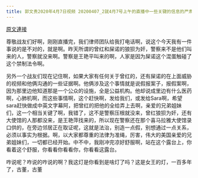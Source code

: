 ```yaml
---
title: 郭文贵2020年4月7日视频 20200407_2就4月7号上午的直播中一些关键的信息的严肃纠正
---
```


[原文連接](https://gnews.org/ThreadView/53479290)

尊敬战友们好啊，刚刚直播完，我们律师团队给我打电话啊，说这个今天我有一件事说的是不对的，就是啊。昨天所谓的曾红和屎诺的狼狈为奸，警察来不是他们叫来的人，警察就没来啊。警察是王艳平叫来的啊，人家是因为屎诺这个混蛋触碰了这个禁制法令啊。

  另外一个战友们现在记住啊，如果大家有任何关于曾红的，还有屎诺的在上面威胁的视频和他俩沟通的一些证据啊。他俩涉及这个事情就是说假报案子，报假案啊，因为那里边他知道那是一个公众的设施，全是公益机构。他却说成里边有什么医药啊，心肺机啊，而这些事情啊，这个赶快啊，发给我们，或发给Sara啊，希望sara赶快做成中英文字幕阿，把曾红的把他的全给弄上去啊，亲爱的兄弟姐妹们，这一个相当关键了啊，我错了，这不是警察压根就没来，曾红狼狈为奸，还有大使馆的人那都没来，是王艳萍找来的，所以现在警察还在那个喜马拉雅大使馆录口供的，在旁边邻居正在取证呢，这就是法治，别造一点假，别想通过一点关系，必须以事实为根据。啊，以大家都尊重的法律为准绳，厉害，伟大的美国亲爱的兄弟姐妹们，一切都已经开始。中不中，我刚冲完凉好舒服啊，站在这个露台上，你看着这个舒服，你看看你看看你，你看看这露台。

  咋说呢？咋说的咋说的啊？我这灯是你看到是啥灯了吗？这是女王的灯，一百多年了，古董，古董
